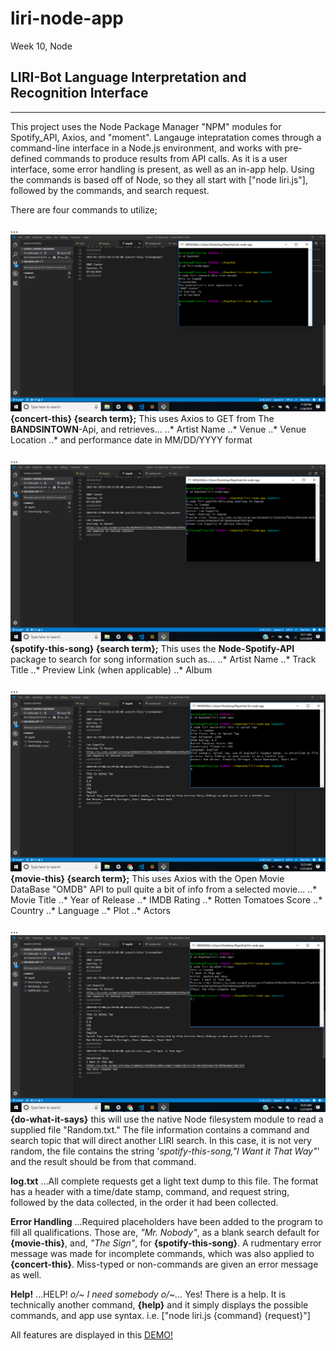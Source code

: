 # liri-node-app
Week 10, Node

## **LIRI-Bot** **L**anguage  **I**nterpretation and **R**ecognition **I**nterface
----

This project uses the Node Package Manager "NPM" modules for Spotify_API, Axios, and "moment".
Langauge intepratation comes through a command-line interface in a Node.js environment, and works with pre-defined commands to produce results from API calls. As it is a user interface, some error handling is present, as well as an in-app help. Using the commands is based off of Node, so they all start with ["node liri.js"], followed by the commands, and search request.

There are four commands to utilize;

... ![concert-this](images/Concert.png "concert-this")
__{concert-this} {search term};__ This uses Axios to GET from The __BANDSINTOWN__-Api, and retrieves...
  ..* Artist Name
  ..* Venue
  ..* Venue Location
  ..* and performance date in MM/DD/YYYY format

... ![spotify-this-song](images/Spotify.png "spotify-this-song")
__{spotify-this-song} {search term};__ This uses the __Node-Spotify-API__ package to search for song information such as...
  ..* Artist Name
  ..* Track Title
  ..* Preview Link (when applicable)
  ..* Album
  
  ... ![movie-this](images/Movie.png "movie-this")
__{movie-this} {search term};__ This uses Axios with the Open Movie DataBase "OMDB" API to pull quite a bit of info from a selected movie... 
  ..* Movie Title
  ..* Year of Release
  ..* IMDB Rating
  ..* Rotten Tomatoes Score
  ..* Country
  ..* Language
  ..* Plot
  ..* Actors
  
  ... ![do-what-it-says](images/DOIT.png "do-what-it-says")
__{do-what-it-says}__ this will use the native Node filesystem module to read a supplied file "Random.txt." The file information contains a command and search topic that will direct another LIRI search. In this case, it is not very random, the file contains the string '_spotify-this-song,"I Want it That Way"_' and the result should be from that command.
  
 __log.txt__
 ...All complete requests get a light text dump to this file. The format has a header with a time/date stamp, command, and request string, followed by the data collected, in the order it had been collected.
 
  __Error Handling__
 ...Required placeholders have been added to the program to fill all qualifications. Those are, _"Mr. Nobody"_, as a blank search default for __{movie-this}__, and, _"The Sign"_, for __{spotify-this-song}__. A rudmentary error message was made for incomplete commands, which was also applied to __{concert-this}__. Miss-typed or non-commands are given an error message as well. 
  
  __Help!__
 ...HELP! _o/~ I need somebody o/~..._ Yes! There is a help. It is technically another command, __{help}__ and it simply displays the possible commands, and app use syntax. i.e. ["node liri.js {command} {request}"]

All features are displayed in this [DEMO!](https://drive.google.com/file/d/1adCb48Lf58JMJvv1Cp7dMgXeEN_F4Zm2/view "DEMO!")
